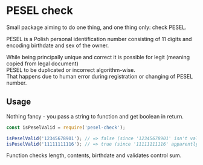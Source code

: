 # PESEL check

Small package aiming to do one thing, and one thing only: check PESEL.

PESEL is a Polish personal identification number consisting of 11 digits
and encoding birthdate and sex of the owner.

While being principally unique and correct it is possible for legit 
(meaning copied from legal document)  
PESEL
to be duplicated or incorrect algorithm-wise.  
That happens due to human error
during registration or changing of PESEL number.

## Usage

Nothing fancy - you pass a string to function and get boolean in return.


```javascript
const isPeselValid = require('pesel-check');

isPeselValid('12345678901'); // => false (since '12345678901' isn't valid PESEL)
isPeselValid('11111111116'); // => true (since '11111111116' apparently is)
```

Function checks length, contents, birthdate and validates control sum.